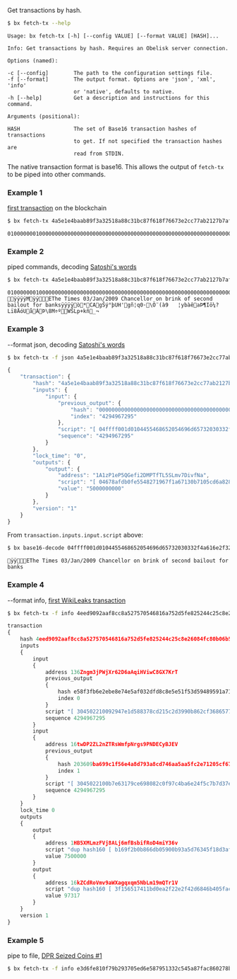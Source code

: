 Get transactions by hash.
```sh
$ bx fetch-tx --help
```
```
Usage: bx fetch-tx [-h] [--config VALUE] [--format VALUE] [HASH]...      

Info: Get transactions by hash. Requires an Obelisk server connection.   

Options (named):

-c [--config]        The path to the configuration settings file.        
-f [--format]        The output format. Options are 'json', 'xml', 'info'
                     or 'native', defaults to native.                    
-h [--help]          Get a description and instructions for this command.

Arguments (positional):

HASH                 The set of Base16 transaction hashes of transactions
                     to get. If not specified the transaction hashes are 
                     read from STDIN.
```
The native transaction format is base16. This allows the output of `fetch-tx` to be piped into other commands.
### Example 1
[first transaction](https://blockchain.info/tx/4a5e1e4baab89f3a32518a88c31bc87f618f76673e2cc77ab2127b7afdeda33b) on the blockchain
```sh
$ bx fetch-tx 4a5e1e4baab89f3a32518a88c31bc87f618f76673e2cc77ab2127b7afdeda33b
```
```
01000000010000000000000000000000000000000000000000000000000000000000000000ffffffff4d04ffff001d0104455468652054696d65732030332f4a616e2f32303039204368616e63656c6c6f72206f6e206272696e6b206f66207365636f6e64206261696c6f757420666f722062616e6b73ffffffff0100f2052a01000000434104678afdb0fe5548271967f1a67130b7105cd6a828e03909a67962e0ea1f61deb649f6bc3f4cef38c4f35504e51ec112de5c384df7ba0b8d578a4c702b6bf11d5fac00000000
```
### Example 2
piped commands, decoding [Satoshi's words](http://www.thetimes.co.uk/tto/business/industries/banking/article2160028.ece)
```sh
$ bx fetch-tx 4a5e1e4baab89f3a32518a88c31bc87f618f76673e2cc77ab2127b7afdeda33b | bx base16-decode
```
```
01000000010000000000000000000000000000000000000000000000000000000000000000ffffffff4d04ffff001d0104455468652054696d65732030332f4a616e2f32303039204368616e63656c6c6f72206f6e206272696e6b206f66207365636f6e64206261696c6f757420666f722062616e6b73ffffffff0100f2052a01000000434104678afdb0fe5548271967f1a67130b7105cd6a828e03909a67962e0ea1f61deb649f6bc3f4cef38c4f35504e51ec112de5c384df7ba0b8d578a4c702b6bf11d5fac00000000
ÿÿÿÿMÿÿEThe Times 03/Jan/2009 Chancellor on brink of second bailout for banksÿÿÿÿò*CAgŠý°þUH'gñ¦q0·\Ö¨(à9	¦ybàêaÞ¶Iö¼?Lï8ÄóUåÁÞ\8M÷ºWŠLp+kñ_¬
```
### Example 3
--format json, decoding [Satoshi's words](http://www.thetimes.co.uk/tto/business/industries/banking/article2160028.ece)
```sh
$ bx fetch-tx -f json 4a5e1e4baab89f3a32518a88c31bc87f618f76673e2cc77ab2127b7afdeda33b
```
```js
{
    "transaction": {
        "hash": "4a5e1e4baab89f3a32518a88c31bc87f618f76673e2cc77ab2127b7afdeda33b",
        "inputs": {
            "input": {
                "previous_output": {
                    "hash": "0000000000000000000000000000000000000000000000000000000000000000",
                    "index": "4294967295"
                },
                "script": "[ 04ffff001d0104455468652054696d65732030332f4a616e2f32303039204368616e63656c6c6f72206f6e206272696e6b206f66207365636f6e64206261696c6f757420666f722062616e6b73 ]",
                "sequence": "4294967295"
            }
        },
        "lock_time": "0",
        "outputs": {
            "output": {
                "address": "1A1zP1eP5QGefi2DMPTfTL5SLmv7DivfNa",
                "script": "[ 04678afdb0fe5548271967f1a67130b7105cd6a828e03909a67962e0ea1f61deb649f6bc3f4cef38c4f35504e51ec112de5c384df7ba0b8d578a4c702b6bf11d5f ] checksig",
                "value": "5000000000"
            }
        },
        "version": "1"
    }
}
```
From `transaction.inputs.input.script` above:
```sh
$ bx base16-decode 04ffff001d0104455468652054696d65732030332f4a616e2f32303039204368616e63656c6c6f72206f6e206272696e6b206f66207365636f6e64206261696c6f757420666f722062616e6b73 
```
```
ÿÿEThe Times 03/Jan/2009 Chancellor on brink of second bailout for banks
```
### Example 4
--format info, [first WikiLeaks transaction](https://blockchain.info/tx/4eed9092aaf8cc8a527570546816a752d5fe825244c25c8e26084fc80b06b588)
```sh
$ bx fetch-tx -f info 4eed9092aaf8cc8a527570546816a752d5fe825244c25c8e26084fc80b06b588
```
```js
transaction
{
    hash 4eed9092aaf8cc8a527570546816a752d5fe825244c25c8e26084fc80b06b588
    inputs
    {
        input
        {
            address 136Zngm3jPWjXr62D6aAqiHViwC8GX7KrT
            previous_output
            {
                hash e58f3fb6e2ebe8e74e5af032dfd8c8e5e51f53d59489591a71599a80bdca910d
                index 0
            }
            script "[ 304502210092947e1d588378cd215c2d3990b862cf368657741b5941c3cadf87a46b5a211d02205ef4ba2c1f35886e4272250a2abec2d1f2f21d5c581bf3eb5fc27b5be332660701 ] [ 04aefca2b53d176aa22f730a5497eb32011e15387c63a75780efeb21e981e9728033808732a321b48a8e0e2a5f9c1efb745dd41e9c92c6260daad567544b122446 ]"
            sequence 4294967295
        }
        input
        {
            address 16twDP2ZL2nZTRsWmfpNrgs9PNDECyBJEV
            previous_output
            {
                hash 203609ba699c1f56e4a8d793a8cd746aa5aa5fc2e71205cf67a94487b45bafa9
                index 1
            }
            script "[ 3045022100b7e63179ce698082c0f97c4ba6e24f5c7b7d37e5098c1b46674d03ef17a68b8d022008ebc699df19f11a11e76320719d7c139bb10ce9aa255f674a44b95f54053d9d01 ] [ 04c8f5fbadfe4534eaa3e2ec49dd797aaa43cb13d669dbd6ab769ea45a5ebcdacc6aee8e0e75fec2cb7fa088e16ead1a979f394b5af9e0d2998b6dc5bb6c41b005 ]"
            sequence 4294967295
        }
    }
    lock_time 0
    outputs
    {
        output
        {
            address 1HB5XMLmzFVj8ALj6mfBsbifRoD4miY36v
            script "dup hash160 [ b169f2b0b866db05900b93a5d76345f18d3afb24 ] equalverify checksig"
            value 7500000
        }
        output
        {
            address 16kZCdRoVmv9aWXagqxqm5NbLm19mQTr1V
            script "dup hash160 [ 3f156517411bd0ea2f22e2f42d6846b405facb27 ] equalverify checksig"
            value 97317
        }
    }
    version 1
}
```
### Example 5
pipe to file, [DPR Seized Coins #1](https://blockchain.info/address/1FfmbHfnpaZjKFvyi1okTjJJusN455paPH) 
```sh
$ bx fetch-tx -f info e3d6fe810f79b293705ed6e587951332c545a87fac860278b2ad4447106bb789 > dpr1.txt
```